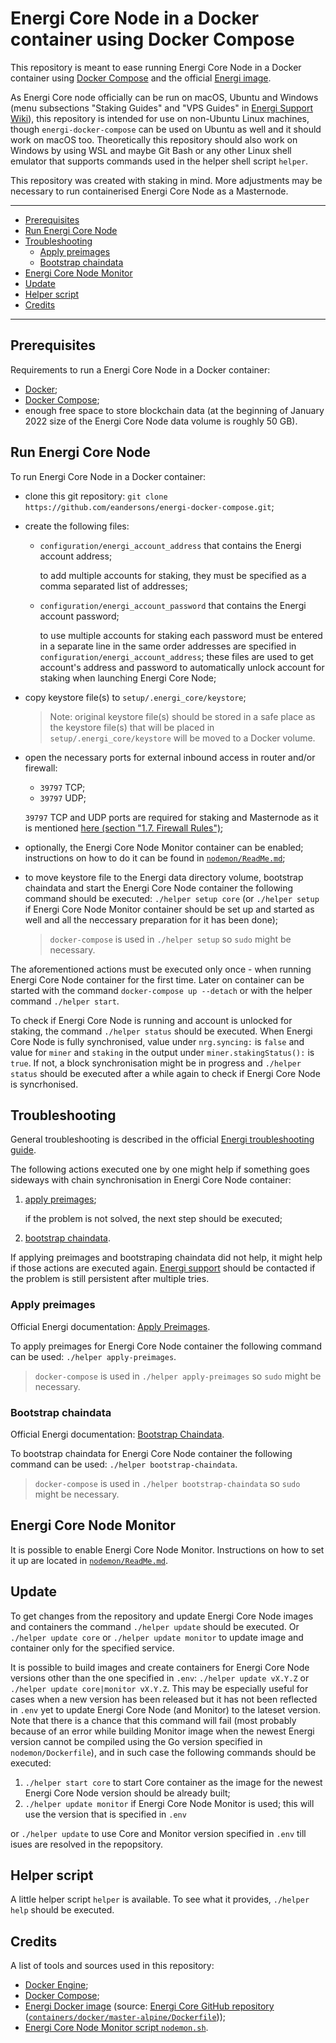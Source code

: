 # Energi Core Node in a Docker container using Docker Compose

This repository is meant to ease running Energi Core Node in a Docker container
using [Docker Compose](https://docs.docker.com/compose/) and the official
[Energi image](https://hub.docker.com/r/energicryptocurrency/energi).

As Energi Core node officially can be run on macOS, Ubuntu and Windows (menu
subsections "Staking Guides" and "VPS Guides" in
[Energi Support Wiki](https://wiki.energi.world/en/home)), this repository is
intended for use on non-Ubuntu Linux machines, though `energi-docker-compose`
can be used on Ubuntu as well and it should work on macOS too.
Theoretically this repository should also work on Windows by using WSL and maybe
Git Bash or any other Linux shell emulator that supports commands used in the
helper shell script `helper`.

This repository was created with staking in mind. More adjustments may be
necessary to run containerised Energi Core Node as a Masternode.

---

- [Prerequisites](#prerequisites)
- [Run Energi Core Node](#run-energi-core-node)
- [Troubleshooting](#troubleshooting)
  - [Apply preimages](#apply-preimages)
  - [Bootstrap chaindata](#bootstrap-chaindata)
- [Energi Core Node Monitor](#energi-core-node-monitor)
- [Update](#update)
- [Helper script](#helper-script)
- [Credits](#credits)

---

## Prerequisites

Requirements to run a Energi Core Node in a Docker container:

- [Docker](https://docs.docker.com/engine/install/);
- [Docker Compose](https://docs.docker.com/compose/install/);
- enough free space to store blockchain data (at the beginning of January 2022
  size of the Energi Core Node data volume is roughly 50 GB).

## Run Energi Core Node

To run Energi Core Node in a Docker container:

- clone this git repository:
  `git clone https://github.com/eandersons/energi-docker-compose.git`;
- create the following files:

  - `configuration/energi_account_address` that contains the Energi account
    address;

    to add multiple accounts for staking, they must be specified as a comma
    separated list of addresses;

  - `configuration/energi_account_password` that contains the Energi account
    password;

    to use multiple accounts for staking each password must be entered in a
    separate line in the same order addresses are specified in
    `configuration/energi_account_address`; these files are used to get
    account's address and password to automatically unlock account for staking
    when launching Energi Core Node;

- copy keystore file(s) to `setup/.energi_core/keystore`;

  > Note: original keystore file(s) should be stored in a safe place as the
  > keystore file(s) that will be placed in `setup/.energi_core/keystore` will
  > be moved to a Docker volume.

- open the necessary ports for external inbound access in router and/or
  firewall:

  - `39797` TCP;
  - `39797` UDP;

  `39797` TCP and UDP ports are required for staking and Masternode as it is
  mentioned
  [here (section "1.7. Firewall Rules")](https://wiki.energi.world/en/advanced/core-node-vps#h-17-firewall-rules);

- optionally, the Energi Core Node Monitor container can be enabled;
  instructions on how to do it can be found in
  [`nodemon/ReadMe.md`](nodemon/ReadMe.md);
- to move keystore file to the Energi data directory volume, bootstrap chaindata
  and start the Energi Core Node container the following command should be
  executed: `./helper setup core` (or `./helper setup` if Energi Core Node
  Monitor container should be set up and started as well and all the neccessary
  preparation for it has been done);

  > `docker-compose` is used in `./helper setup` so `sudo` might be necessary.

The aforementioned actions must be executed only once - when running Energi Core
Node container for the first time. Later on container can be started with the
command `docker-compose up --detach` or with the helper command
`./helper start`.

To check if Energi Core Node is running and account is unlocked for staking, the
command `./helper status` should be executed. When Energi Core Node is fully
synchronised, value under `nrg.syncing:` is `false` and value for `miner` and
`staking` in the output under `miner.stakingStatus():` is `true`. If not, a
block synchronisation might be in progress and `./helper status` should be
executed after a while again to check if Energi Core Node is syncrhonised.

## Troubleshooting

General troubleshooting is described in the official
[Energi troubleshooting guide](https://wiki.energi.world/en/core-node-troubleshoot).

The following actions executed one by one might help if something goes sideways
with chain synchronisation in Energi Core Node container:

1. [apply preimages](#apply-preimages);

   if the problem is not solved, the next step should be executed;

2. [bootstrap chaindata](#bootstrap-chaindata).

If applying preimages and bootstraping chaindata did not help, it might help if
those actions are executed again.
[Energi support](https://wiki.energi.world/en/support/help-me) should be
contacted if the problem is still persistent after multiple tries.

### Apply preimages

Official Energi documentation:
[Apply Preimages](https://wiki.energi.world/en/core-node-troubleshoot#preimages).

To apply preimages for Energi Core Node container the following command
can be used: `./helper apply-preimages`.

> `docker-compose` is used in `./helper apply-preimages` so `sudo` might be
> necessary.

### Bootstrap chaindata

Official Energi documentation:
[Bootstrap Chaindata](https://wiki.energi.world/en/core-node-troubleshoot#bootstrap).

To bootstrap chaindata for Energi Core Node container the following command can
be used: `./helper bootstrap-chaindata`.

> `docker-compose` is used in `./helper bootstrap-chaindata` so `sudo` might be
> necessary.

## Energi Core Node Monitor

It is possible to enable Energi Core Node Monitor. Instructions on how to set it
up are located in [`nodemon/ReadMe.md`](nodemon/ReadMe.md).

## Update

To get changes from the repository and update Energi Core Node images and
containers the command `./helper update` should be executed. Or
`./helper update core` or `./helper update monitor` to update image and
container only for the specified service.

It is possible to build images and create containers for Energi Core Node
versions other than the one specified in `.env`: `./helper update vX.Y.Z` or
`./helper update core|monitor vX.Y.Z`. This may be especially useful for cases
when a new version has been released but it has not been reflected in `.env` yet
to update Energi Core Node (and Monitor) to the lateset version.
Note that there is a chance that this command will fail (most probably because
of an error while building Monitor image when the newest Energi version cannot
be compiled using the Go version specified in `nodemon/Dockerfile`), and in such
case the following commands should be executed:

1. `./helper start core` to start Core container as the image for the newest
   Energi Core Node version should be already built;
2. `./helper update monitor` if Energi Core Node Monitor is used; this will use
   the version that is specified in `.env`

or `./helper update` to use Core and Monitor version specified in `.env` till
isues are resolved in the repopsitory.

## Helper script

A little helper script `helper` is available. To see what it provides,
`./helper help` should be executed.

## Credits

A list of tools and sources used in this repository:

- [Docker Engine](https://docs.docker.com/engine/);
- [Docker Compose](https://docs.docker.com/compose/);
- [Energi Docker image](https://hub.docker.com/r/energicryptocurrency/energi)
  (source:
  [Energi Core GitHub repository](https://github.com/energicryptocurrency/energi)
  ([`containers/docker/master-alpine/Dockerfile`](https://github.com/energicryptocurrency/energi/blob/master/containers/docker/master-alpine/Dockerfile)));
- [Energi Core Node Monitor script `nodemon.sh`](https://github.com/energicryptocurrency/energi3-provisioning/blob/master/scripts/linux/nodemon.sh).

